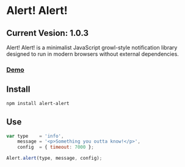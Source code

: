 # Alert! Alert!

## Current Vesion: 1.0.3

Alert! Alert! is a minimalist JavaScript growl-style notification library designed to run in modern browsers without external dependencies.

### [Demo](http://codepen.io/whusterj/full/qEWMwG/)

## Install

```
npm install alert-alert
```

## Use

```javascript
var type    = 'info',
    message = '<p>Something you outta know!</p>',
    config  = { timeout: 7000 };

Alert.alert(type, message, config);
```
